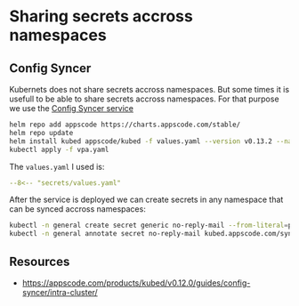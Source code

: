 # Sharing secrets accross namespaces

## Config Syncer

Kubernets does not share secrets accross namespaces. But some times it is 
usefull to be able to share secrets accross namespaces. For that purpose 
we use the [Config Syncer service](https://appscode.com/products/kubed/v0.12.0/guides/config-syncer/intra-cluster/)

``` bash
helm repo add appscode https://charts.appscode.com/stable/
helm repo update
helm install kubed appscode/kubed -f values.yaml --version v0.13.2 --namespace kube-system
kubectl apply -f vpa.yaml
```

The `values.yaml` I used is:


``` yaml
--8<-- "secrets/values.yaml"
```


After the service is deployed we can create secrets in any namespace that can be synced
accross namespaces:

``` bash
kubectl -n general create secret generic no-reply-mail --from-literal=password=PASSWORD
kubectl -n general annotate secret no-reply-mail kubed.appscode.com/sync=""
```

## Resources
* https://appscode.com/products/kubed/v0.12.0/guides/config-syncer/intra-cluster/